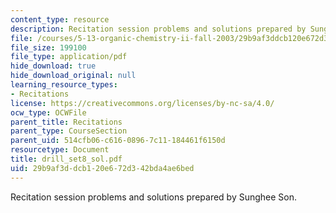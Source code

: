 ```yaml
---
content_type: resource
description: Recitation session problems and solutions prepared by Sunghee Son.
file: /courses/5-13-organic-chemistry-ii-fall-2003/29b9af3ddcb120e672d342bda4ae6bed_drill_set8_sol.pdf
file_size: 199100
file_type: application/pdf
hide_download: true
hide_download_original: null
learning_resource_types:
- Recitations
license: https://creativecommons.org/licenses/by-nc-sa/4.0/
ocw_type: OCWFile
parent_title: Recitations
parent_type: CourseSection
parent_uid: 514cfb06-c616-0896-7c11-184461f6150d
resourcetype: Document
title: drill_set8_sol.pdf
uid: 29b9af3d-dcb1-20e6-72d3-42bda4ae6bed
---
```

Recitation session problems and solutions prepared by Sunghee Son.